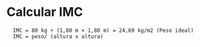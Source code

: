# Calcular IMC

```shell script
  IMC = 80 kg ÷ (1,80 m × 1,80 m) = 24,69 kg/m2 (Peso ideal)
  IMC = peso/ (altura x altura)
```